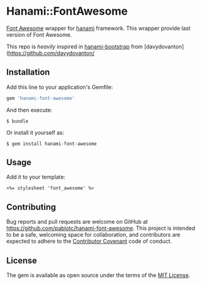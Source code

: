 # Hanami::FontAwesome
[Font Awesome](http://fontawesome.io/) wrapper for [hanami](http://hanamirb.org/) framework.
This wrapper provide last version of Font Awesome.

This repo is *heavily* inspired in [hanami-bootstrap](https://github.com/davydovanton/hanami-bootstrap) from [davydovanton](https://github.com/davydovanton/

## Installation

Add this line to your application's Gemfile:

``` ruby
gem 'hanami-font-awesome'
```

And then execute:

    $ bundle

Or install it yourself as:

    $ gem install hanami-font-awesome

## Usage
Add it to your template:

``` erb
<%= stylesheet 'font_awesome' %>
```

## Contributing
Bug reports and pull requests are welcome on GitHub at https://github.com/pablotc/hanami-font-awesome. This project is intended to be a safe, welcoming space for collaboration, and contributors are expected to adhere to the [Contributor Covenant](http://contributor-covenant.org) code of conduct.


## License
The gem is available as open source under the terms of the [MIT License](http://opensource.org/licenses/MIT).

